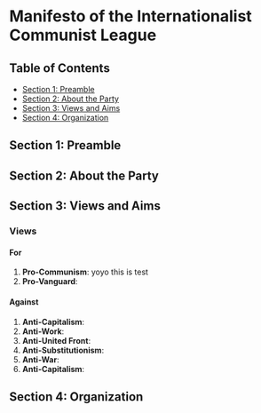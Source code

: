 # Manifesto of the Internationalist Communist League

## Table of Contents

- [Section 1: Preamble](#section-1--preamble)
- [Section 2: About the Party](#section-2--about-the-party)
- [Section 3: Views and Aims](#section-3--views-and-aims)
- [Section 4: Organization](#section-4--organization)

## Section 1: Preamble

## Section 2: About the Party

## Section 3: Views and Aims

### Views
#### For
1. **Pro-Communism**:
yoyo this is test
4. **Pro-Vanguard**:
#### Against
1. **Anti-Capitalism**:
2. **Anti-Work**:
3. **Anti-United Front**:
5. **Anti-Substitutionism**:
6. **Anti-War**:
1. **Anti-Capitalism**:

## Section 4: Organization
